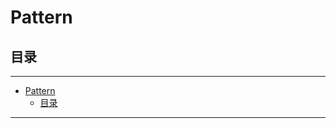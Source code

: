 # Pattern

## 目录

---

<!--ts-->
   * [Pattern](#pattern)
      * [目录](#目录)

<!-- Added by: runner, at: Wed Apr  7 14:47:19 UTC 2021 -->

<!--te-->

---
